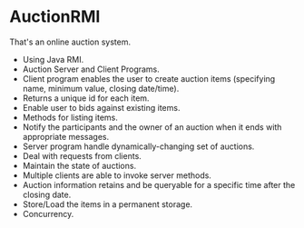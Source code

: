 AuctionRMI
==========

That's an online auction system.

* Using Java RMI.
* Auction Server and Client Programs.
* Client program enables the user to create auction items (specifying name, minimum value, closing date/time).
* Returns a unique id for each item.
* Enable user to bids against existing items.
* Methods for listing items.
* Notify the participants and the owner of an auction when it ends with appropriate messages.
* Server program handle dynamically-changing set of auctions.
* Deal with requests from clients.
* Maintain the state of auctions.
* Multiple clients are able to invoke server methods.
* Auction information retains and be queryable for a specific time after the closing date.
* Store/Load the items in a permanent storage.
* Concurrency.
